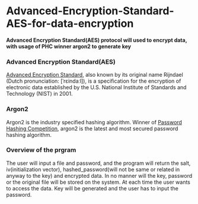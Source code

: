 # Advanced-Encryption-Standard-AES-for-data-encryption
**Advanced Encryption Standard(AES) protocol will used to encrypt data, with usage of PHC winner argon2 to generate key** 
### Advanced Encryption Standard(AES)
[Advanced Encryption Standard](https://en.wikipedia.org/wiki/Advanced_Encryption_Standard), also known by its original name Rijndael (Dutch pronunciation: [ˈrɛindaːl]), is a specification for the encryption of electronic data established by the U.S. National Institute of Standards and Technology (NIST) in 2001.

### **Argon2**
Argon2 is the industry specified hashing algorithm. Winner of [Password Hashing Competition](https://www.password-hashing.net/), argon2 is the latest and most secured password hashing algorithm.

### Overview of the prgram
The user will input a file and password, and the program will return the salt, iv(initialization vector), hashed_password(will not be same or related in anyway to the key) and encrypted data. In no manner will the key, password or the original file will be stored on the system. At each time the user wants to access the data. Key will be generated and the user has to input the password.
